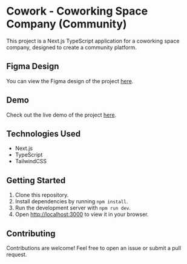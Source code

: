 # Cowork - Coworking Space Company (Community)

This project is a Next.js TypeScript application for a coworking space company, designed to create a community platform. 

## Figma Design

You can view the Figma design of the project [here](https://www.figma.com/file/MWUp2kN737RmZ4bgAbMjob/Cowork---Coworking-Space-Company-(Community)?type=design&node-id=0-1&mode=design&t=iX899HZgP1CkqSB8-0).

## Demo

Check out the live demo of the project [here](https://cowork-nine.vercel.app/).

## Technologies Used

- Next.js
- TypeScript
- TailwindCSS

## Getting Started

1. Clone this repository.
2. Install dependencies by running `npm install`.
3. Run the development server with `npm run dev`.
4. Open [http://localhost:3000](http://localhost:3000) to view it in your browser.

## Contributing

Contributions are welcome! Feel free to open an issue or submit a pull request.